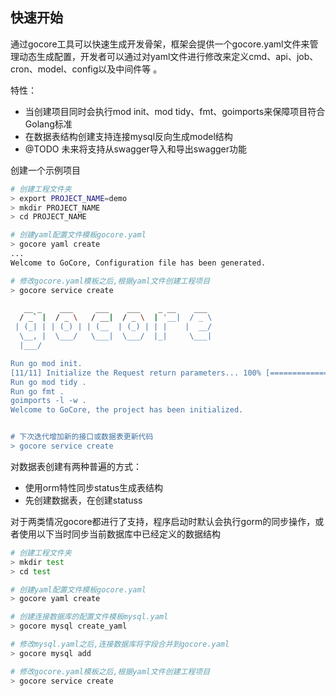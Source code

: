 快速开始
---

通过gocore工具可以快速生成开发骨架，框架会提供一个gocore.yaml文件来管理动态生成配置，开发者可以通过对yaml文件进行修改来定义cmd、api、job、cron、model、config以及中间件等 。

特性：
- 当创建项目同时会执行mod init、mod tidy、fmt、goimports来保障项目符合Golang标准
- 在数据表结构创建支持连接mysql反向生成model结构
- @TODO 未来将支持从swagger导入和导出swagger功能

创建一个示例项目

```bash
# 创建工程文件夹
> export PROJECT_NAME=demo
> mkdir PROJECT_NAME
> cd PROJECT_NAME

# 创建yaml配置文件模板gocore.yaml
> gocore yaml create 
...
Welcome to GoCore, Configuration file has been generated.

# 修改gocore.yaml模板之后,根据yaml文件创建工程项目
> gocore service create 

   __ _    ___     ___    ___    _ __    ___
  / _` |  / _ \   / __|  / _ \  | '__|  / _ \
 | (_| | | (_) | | (__  | (_) | | |    |  __/
  \__, |  \___/   \___|  \___/  |_|     \___|
  |___/

Run go mod init.
[11/11] Initialize the Request return parameters... 100% [========================================]   
Run go mod tidy .
Run go fmt .
goimports -l -w .
Welcome to GoCore, the project has been initialized.


# 下次迭代增加新的接口或数据表更新代码
> gocore service create 
```



对数据表创建有两种普遍的方式：
- 使用orm特性同步status生成表结构
- 先创建数据表，在创建statuss

对于两类情况gocore都进行了支持，程序启动时默认会执行gorm的同步操作，或者使用以下当时同步当前数据库中已经定义的数据结构

```bash
# 创建工程文件夹
> mkdir test 
> cd test

# 创建yaml配置文件模板gocore.yaml
> gocore yaml create 

# 创建连接数据库的配置文件模板mysql.yaml
> gocore mysql create_yaml 

# 修改mysql.yaml之后,连接数据库将字段合并到gocore.yaml
> gocore mysql add 

# 修改gocore.yaml模板之后,根据yaml文件创建工程项目
> gocore service create 
```
